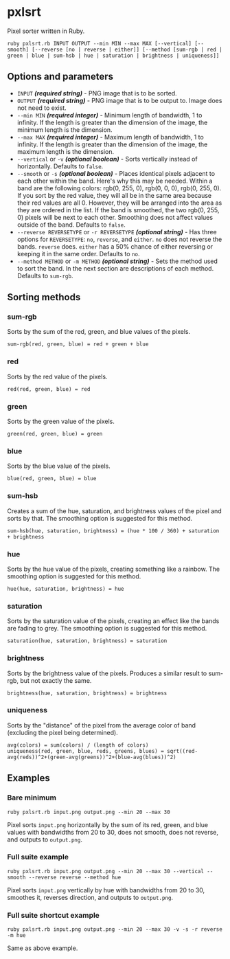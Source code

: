 pxlsrt
======

Pixel sorter written in Ruby.

```
ruby pxlsrt.rb INPUT OUTPUT --min MIN --max MAX [--vertical] [--smooth] [--reverse [no | reverse | either]] [--method [sum-rgb | red | green | blue | sum-hsb | hue | saturation | brightness | uniqueness]]
```

## Options  and parameters ##

* `INPUT` ***(required string)*** - PNG image that is to be sorted.
* `OUTPUT` ***(required string)*** - PNG image that is to be output to. Image does not need to exist.
* `--min MIN` ***(required integer)*** - Minimum length of bandwidth, 1 to infinity. If the length is greater than the dimension of the image, the minimum length is the dimension.
* `--max MAX` ***(required integer)*** - Maximum length of bandwidth, 1 to infinity. If the length is greater than the dimension of the image, the maximum length is the dimension.
* `--vertical` or `-v` ***(optional boolean)*** - Sorts vertically instead of horizontally. Defaults to `false`.
* `--smooth` or `-s` ***(optional boolean)*** - Places identical pixels adjacent to each other within the band. Here's why this may be needed. Within a band are the following colors: rgb(0, 255, 0), rgb(0, 0, 0), rgb(0, 255, 0). If you sort by the red value, they will all be in the same area because their red values are all 0. However, they will be arranged into the area as they are ordered in the list. If the band is smoothed, the two rgb(0, 255, 0) pixels will be next to each other. Smoothing does not affect values outside of the band. Defaults to `false`.
* `--reverse REVERSETYPE` or `-r REVERSETYPE` ***(optional string)*** - Has three options for `REVERSETYPE`: `no`, `reverse`, and `either`. `no` does not reverse the bands. `reverse` does. `either` has a 50% chance of either reversing or keeping it in the same order. Defaults to `no`.
* `--method METHOD` or `-m METHOD` ***(optional string)*** - Sets the method used to sort the band. In the next section are descriptions of each method. Defaults to `sum-rgb`.

## Sorting methods ##

### sum-rgb ###

Sorts by the sum of the red, green, and blue values of the pixels.

```
sum-rgb(red, green, blue) = red + green + blue
```

### red ###

Sorts by the red value of the pixels.

```
red(red, green, blue) = red
```

### green ###

Sorts by the green value of the pixels.

```
green(red, green, blue) = green
```

### blue ###

Sorts by the blue value of the pixels.

```
blue(red, green, blue) = blue
```

### sum-hsb ###

Creates a sum of the hue, saturation, and brightness values of the pixel and sorts by that. The smoothing option is suggested for this method.

```
sum-hsb(hue, saturation, brightness) = (hue * 100 / 360) + saturation + brightness
```

### hue ###

Sorts by the hue value of the pixels, creating something like a rainbow. The smoothing option is suggested for this method.

```
hue(hue, saturation, brightness) = hue
```

### saturation ###

Sorts by the saturation value of the pixels, creating an effect like the bands are fading to grey. The smoothing option is suggested for this method.

```
saturation(hue, saturation, brightness) = saturation
```

### brightness ###

Sorts by the brightness value of the pixels. Produces a similar result to sum-rgb, but not exactly the same.

```
brightness(hue, saturation, brightness) = brightness
```

### uniqueness ###

Sorts by the "distance" of the pixel from the average color of band (excluding the pixel being determined).

```
avg(colors) = sum(colors) / (length of colors)
uniqueness(red, green, blue, reds, greens, blues) = sqrt((red-avg(reds))^2+(green-avg(greens))^2+(blue-avg(blues))^2)
```

## Examples ##

### Bare minimum ###

```
ruby pxlsrt.rb input.png output.png --min 20 --max 30
```

Pixel sorts `input.png` horizontally by the sum of its red, green, and blue values with bandwidths from 20 to 30, does not smooth, does not reverse, and outputs to `output.png`.

### Full suite example ###

```
ruby pxlsrt.rb input.png output.png --min 20 --max 30 --vertical --smooth --reverse reverse --method hue
```

Pixel sorts `input.png` vertically by hue with bandwidths from 20 to 30, smoothes it, reverses direction, and outputs to `output.png`.

### Full suite shortcut example ###

```
ruby pxlsrt.rb input.png output.png --min 20 --max 30 -v -s -r reverse -m hue
```

Same as above example.
